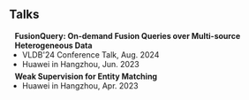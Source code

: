 ## Talks

<h4 style="margin:0 10px 0;">FusionQuery: On-demand Fusion Queries over Multi-source Heterogeneous Data</h4>

<ul style="margin:0 0 5px;">
  <li><autocolor>VLDB'24 Conference Talk, Aug. 2024</autocolor></li>
  <li><autocolor>Huawei in Hangzhou, Jun. 2023</autocolor></li>
</ul>

<h4 style="margin:0 10px 0;">Weak Supervision for Entity Matching</h4>

<ul style="margin:0 0 20px;">
  <li><autocolor>Huawei in Hangzhou, Apr. 2023</autocolor></li>
</ul>
